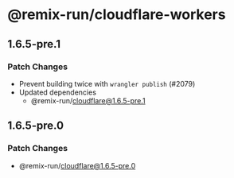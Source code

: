 # @remix-run/cloudflare-workers

## 1.6.5-pre.1

### Patch Changes

- Prevent building twice with `wrangler publish` (#2079)
- Updated dependencies
  - @remix-run/cloudflare@1.6.5-pre.1

## 1.6.5-pre.0

### Patch Changes

- @remix-run/cloudflare@1.6.5-pre.0
